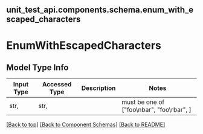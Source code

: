 <a name="top"></a>
## unit_test_api.components.schema.enum_with_escaped_characters
# EnumWithEscapedCharacters

## Model Type Info
Input Type | Accessed Type | Description | Notes
------------ | ------------- | ------------- | -------------
str,  | str,  |  | must be one of ["foo\nbar", "foo\rbar", ] 

[[Back to top]](#top) [[Back to Component Schemas]](../../../README.md#Component-Schemas) [[Back to README]](../../../README.md)